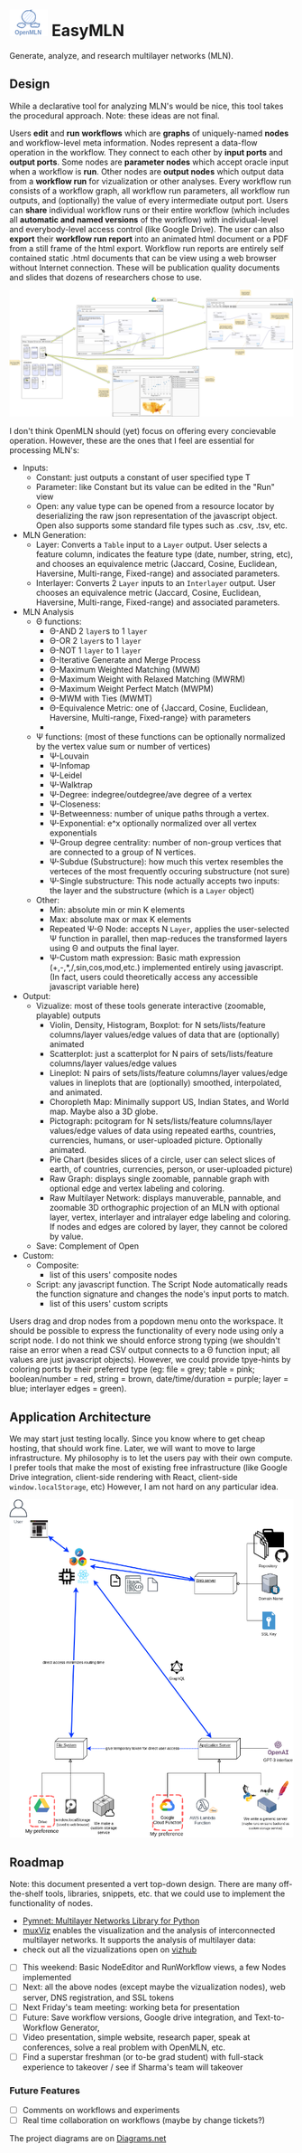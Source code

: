 # ![](/docs/content/img/OpenMLN-Icon.png) EasyMLN

Generate, analyze, and research multilayer networks (MLN).

## Design

While a declarative tool for analyzing MLN's would be nice, this tool takes the procedural approach. Note: these ideas are not final.

Users **edit** and **run** **workflows** which are **graphs** of uniquely-named **nodes** and workflow-level meta information. Nodes represent a data-flow operation in the workflow. They connect to each other by **input ports** and **output ports**. Some nodes are **parameter nodes** which accept oracle input when a workflow is **run**. Other nodes are **output nodes** which output data from a **workflow run** for vizualization or other analyses. Every workflow run consists of a workflow graph, all workflow run parameters, all workflow run outputs, and (optionally) the value of every intermediate output port. Users can **share** individual workflow runs or their entire workflow (which includes all **automatic and named versions** of the workflow) with individual-level and everybody-level access control (like Google Drive). The user can also **export** their **workflow run report** into an animated html document or a PDF from a still frame of the html export. Workflow run reports are entirely self contained static .html documents that can be view using a web browser without Internet connection. These will be publication quality documents and slides that dozens of researchers chose to use.

![](/docs/content/img/OpenMLN-UI.png) 

I don't think OpenMLN should (yet) focus on offering every concievable operation. However, these are the ones that I feel are essential for processing MLN's:
- Inputs:
    - Constant: just outputs a constant of user specified type T
    - Parameter: like Constant but its value can be edited in the "Run" view
    - Open: any value type can be opened from a resource locator by deserializing the raw json representation of the javascript object. Open also supports some standard file types such as .csv, .tsv, etc.
- MLN Generation:
    - Layer: Converts a `Table` input to a `Layer` output. User selects a feature column, indicates the feature type (date, number, string, etc), and chooses an equivalence metric (Jaccard, Cosine, Euclidean, Haversine, Multi-range, Fixed-range) and associated parameters.
    - Interlayer: Converts 2 `Layer` inputs to an `Interlayer` output. User chooses an equivalence metric (Jaccard, Cosine, Euclidean, Haversine, Multi-range, Fixed-range) and associated parameters.
- MLN Analysis
    - &Theta; functions:
        - &Theta;-AND 2 `layer`s to 1 `layer`
        - &Theta;-OR 2 `layer`s to 1 `layer`
        - &Theta;-NOT 1 `layer` to 1 `layer`
        - &Theta;-Iterative Generate and Merge Process
        - &Theta;-Maximum Weighted Matching (MWM)
        - &Theta;-Maximum Weight with Relaxed Matching (MWRM)
        - &Theta;-Maximum Weight Perfect Match (MWPM)
        - &Theta;-MWM with Ties (MWMT)
        - &Theta;-Equivalence Metric: one of {Jaccard, Cosine, Euclidean, Haversine, Multi-range, Fixed-range} with parameters
        - 
    - &Psi; functions: (most of these functions can be optionally normalized by the vertex value sum or number of vertices)
        - &Psi;-Louvain
        - &Psi;-Infomap
        - &Psi;-Leidel
        - &Psi;-Walktrap
        - &Psi;-Degree: indegree/outdegree/ave degree of a vertex
        - &Psi;-Closeness: 
        - &Psi;-Betweenness: number of unique paths through a vertex. 
        - &Psi;-Exponential: e^x optionally normalized over all vertex exponentials
        - &Psi;-Group degree centrality: number of non-group vertices that are connected to a group of N vertices.
        - &Psi;-Subdue (Substructure): how much this vertex resembles the verteces of the most frequently occuring substructure (not sure)
        - &Psi;-Single substructure: This node actually accepts two inputs: the layer and the substructure (which is a `Layer` object)
    - Other:
        - Min: absolute min or min K elements
        - Max: absolute max or max K elements
        - Repeated &Psi;-&Theta; Node: accepts N `Layer`, applies the user-selected &Psi; function in parallel, then map-reduces the transformed layers using &Theta; and outputs the final layer. 
        - &Psi;-Custom math expression: Basic math expression (+,-,\*,/,sin,cos,mod,etc.) implemented entirely using javascript. (In fact, users could theoretically access any accessible javascript variable here)
- Output:
    - Vizualize: most of these tools generate interactive (zoomable, playable) outputs
        - Violin, Density, Histogram, Boxplot: for N sets/lists/feature columns/layer values/edge values of data that are (optionally) animated
        - Scatterplot: just a scatterplot for N pairs of sets/lists/feature columns/layer values/edge values
        - Lineplot: N pairs of sets/lists/feature columns/layer values/edge values in lineplots that are (optionally) smoothed, interpolated, and animated.
        - Choropleth Map: Minimally support US, Indian States, and World map. Maybe also a 3D globe.
        - Pictograph: pcitogram for N sets/lists/feature columns/layer values/edge values of data using repeated earths, countries, currencies, humans, or user-uploaded picture. Optionally animated.
        - Pie Chart (besides slices of a circle, user can select slices of earth, of countries, currencies, person, or user-uploaded picture)
        - Raw Graph: displays single zoomable, pannable graph with optional edge and vertex labeling and coloring.
        - Raw Multilayer Network: displays manuverable, pannable, and zoomable 3D orthographic projection of an MLN with optional layer, vertex, interlayer and intralayer edge labeling and coloring. If nodes and edges are colored by layer, they cannot be colored by value. 
    - Save: Complement of Open
- Custom:
    - Composite:
        - list of this users' composite nodes
    - Script: any javascript function. The Script Node automatically reads the function signature and changes the node's input ports to match. 
        - list of this users' custom scripts

Users drag and drop nodes from a popdown menu onto the workspace. It should be possible to express the functionality of every node using only a script node. I do not think we should enforce strong typing (we shouldn't raise an error when a read CSV output connects to a &Theta; function input; all values are just javascript objects). However, we could provide tpye-hints by coloring ports by their preferred type (eg: file = grey; table = pink; boolean/number = red, string = brown, date/time/duration = purple; layer = blue; interlayer edges = green).

## Application Architecture

We may start just testing locally. Since you know where to get cheap hosting, that should work fine. Later, we will want to move to large infrastructure. My philosophy is to let the users pay with their own compute. I prefer tools that make the most of existing free infrastructure (like Google Drive integration, client-side rendering with React, client-side `window.localStorage`, etc) However, I am not hard on any particular idea.

![](/docs/content/img/OpenMLN-Architecture.png)

## Roadmap

Note: this document presented a vert top-down design. There are many off-the-shelf tools, libraries, snippets, etc. that we could use to implement the functionality of nodes.
- [Pymnet: Multilayer Networks Library for Python](http://www.mkivela.com/pymnet/)
- [muxViz](https://manlius.github.io/muxViz/index.html) enables the visualization and the analysis of interconnected multilayer networks. It supports the analysis of multilayer data:
- check out all the vizualizations open on [vizhub](https://vizhub.com/)

- [ ] This weekend: Basic NodeEditor and RunWorkflow views, a few Nodes implemented
- [ ] Next: all the above nodes (except maybe the vizualization nodes), web server, DNS registration, and SSL tokens
- [ ] Next Friday's team meeting: working beta for presentation
- [ ] Future: Save workflow versions, Google drive integration, and Text-to-Workflow Generator, 
- [ ] Video presentation, simple website, research paper, speak at conferences, solve a real problem with OpenMLN, etc.
- [ ] Find a superstar freshman (or to-be grad student) with full-stack experience to takeover / see if Sharma's team will takeover

### Future Features

- [ ] Comments on workflows and experiments
- [ ] Real time collaboration on workflows (maybe by change tickets?)

The project diagrams are on [Diagrams.net](https://drive.google.com/drive/folders/10uubRkhLK4zqljuTjq094QC2ZqNVP6Cp?usp=sharing)

